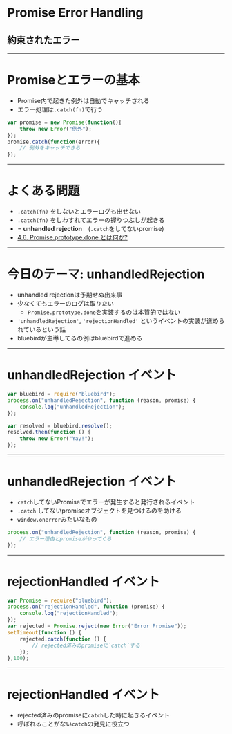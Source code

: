 # Promise Error Handling

## 約束されたエラー

----

# Promiseとエラーの基本

- Promise内で起きた例外は自動でキャッチされる
- エラー処理は`.catch(fn)`で行う

```javascript
var promise = new Promise(function(){
	throw new Error("例外");
});
promise.catch(function(error){
	// 例外をキャッチできる
});
```

----

# よくある問題

- `.catch(fn)` をしないとエラーログも出せない
- `.catch(fn)` をしわすれてエラーの握りつぶしが起きる
- = **unhandled rejection**　(`.catch`をしてないpromise)
- [4.6. Promise.prototype.done とは何か?](http://azu.github.io/promises-book/#promise-done "4.6. Promise.prototype.done とは何か?")


----

# 今日のテーマ: unhandledRejection

- unhandled rejectionは予期せぬ出来事
- 少なくてもエラーのログは取りたい
	- `Promise.prototype.done`を実装するのは本質的ではない
- `'unhandledRejection'`,  `'rejectionHandled'` というイベントの実装が進められているという話
- bluebirdが主導してるの例はbluebirdで進める

----

# unhandledRejection イベント

```javascript
var bluebird = require("bluebird");
process.on("unhandledRejection", function (reason, promise) {
    console.log("unhandledRejection");
});

var resolved = bluebird.resolve();
resolved.then(function () {
    throw new Error("Yay!");
});
```

-----

# unhandledRejection イベント

- `catch`してないPromiseでエラーが発生すると発行されるイベント
- `.catch` してないpromiseオブジェクトを見つけるのを助ける
- `window.onerror`みたいなもの

```javascript
process.on("unhandledRejection", function (reason, promise) {
	// エラー理由とpromiseがやってくる
});
```

-----

# rejectionHandled イベント

```javascript
var Promise = require("bluebird");
process.on("rejectionHandled", function (promise) {
    console.log("rejectionHandled");
});
var rejected = Promise.reject(new Error("Error Promise"));
setTimeout(function () {
    rejected.catch(function () {
        // rejected済みのpromiseに`catch`する
    });
},100);
```


----

# rejectionHandled イベント

- rejected済みのpromiseに`catch`した時に起きるイベント
- 呼ばれることがない`catch`の発見に役立つ